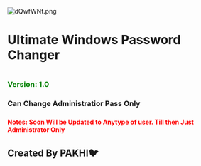 <img src="https://iili.io/dQwfWNt.png" alt="dQwfWNt.png" border="0">
<h1>Ultimate Windows Password Changer<h1>
<h3 style="color:green;">Version: 1.0 <h3>
<h3>Can Change Administratior Pass Only<h3>
<h4 style="color:red;">Notes: Soon Will be Updated to Anytype of user. Till then Just Administrator Only</h4>
<h2>Created By PAKHI🐦</h2>
